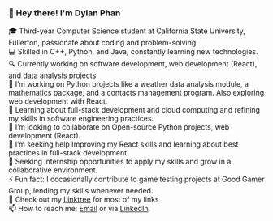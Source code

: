 ### 👋 Hey there! I'm Dylan Phan

🎓 Third-year Computer Science student at California State University, Fullerton, passionate about coding and problem-solving.</br>
💻 Skilled in C++, Python, and Java, constantly learning new technologies.</br>
🔍 Currently working on software development, web development (React), and data analysis projects.</br>
🔭 I’m working on Python projects like a weather data analysis module, a mathematics package, and a contacts management program. Also exploring web development with React.</br>
🌱 Learning about full-stack development and cloud computing and refining my skills in software engineering practices.</br>
👯 I’m looking to collaborate on Open-source Python projects, web development (React).</br>
🤔 I’m seeking help Improving my React skills and learning about best practices in full-stack development.</br>
🚀 Seeking internship opportunities to apply my skills and grow in a collaborative environment.</br>
⚡ Fun fact: I occasionally contribute to game testing projects at Good Gamer Group, lending my skills whenever needed.</br>
🔗 Check out my [Linktree](https://linktr.ee/Wocked61) for most of my links</br>
📫 How to reach me: [Email](dylanphan88@gmail.com) or via [LinkedIn](www.linkedin.com/in/dylan-phan88).
